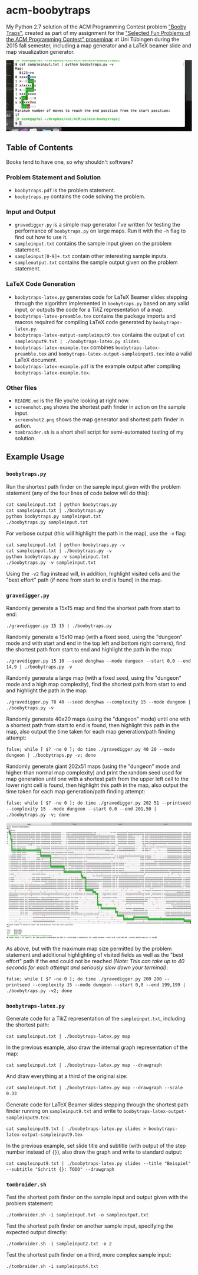 # acm-boobytraps

My Python 2.7 solution of the ACM Programming Contest problem ["Booby Traps"](https://icpcarchive.ecs.baylor.edu/index.php?option=com_onlinejudge&Itemid=8&category=258&page=show_problem&problem=1649), created as part of my assignment for the ["Selected Fun Problems of the ACM Programming Contest" proseminar](http://db.inf.uni-tuebingen.de/teaching/SelectedFunProblemsoftheACMProgrammingContest-Proseminar-WS2015-2016.html) at Uni Tübingen during the 2015 fall semester, including a map generator and a LaTeX beamer slide and map visualization generator.

![screenshot](https://github.com/doersino/acm-boobytraps/raw/master/screenshot.png)


## Table of Contents

Books tend to have one, so why shouldn't software?


### Problem Statement and Solution

* `boobytraps.pdf` is the problem statement.
* `boobytraps.py` contains the code solving the problem.


### Input and Output

* `gravedigger.py` is a simple map generator I've written for testing the performance of `boobytraps.py` on large maps. Run it with the `-h` flag to find out how to use it.
* `sampleinput.txt` contains the sample input given on the problem statement.
* `sampleinput[0-9]+.txt` contain other interesting sample inputs.
* `sampleoutput.txt` contains the sample output given on the problem statement.


### LaTeX Code Generation

* `boobytraps-latex.py` generates code for LaTeX Beamer slides stepping through the algorithm implemented in `boobytraps.py` based on any valid input, or outputs the code for a Ti*k*Z representation of a map.
* `boobytraps-latex-preamble.tex` contains the package imports and macros required for compiling LaTeX code generated by `boobytraps-latex.py`.
* `boobytraps-latex-output-sampleinput9.tex` contains the output of `cat sampleinput9.txt | ./boobytraps-latex.py slides`.
* `boobytraps-latex-example.tex` combines `boobytraps-latex-preamble.tex` and `boobytraps-latex-output-sampleinput9.tex` into a valid LaTeX document.
* `boobytraps-latex-example.pdf` is the example output after compiling `boobytraps-latex-example.tex`.

### Other files

* `README.md` is the file you're looking at right now.
* `screenshot.png` shows the shortest path finder in action on the sample input.
* `screenshot2.png` shows the map generator and shortest path finder in action.
* `tombraider.sh` is a short shell script for semi-automated testing of my solution.


## Example Usage

### `boobytraps.py`
Run the shortest path finder on the sample input given with the problem statement (any of the four lines of code below will do this):
```
cat sampleinput.txt | python boobytraps.py
cat sampleinput.txt | ./boobytraps.py
python boobytraps.py sampleinput.txt
./boobytraps.py sampleinput.txt
```

For verbose output (this will highlight the path in the map), use the `-v` flag:
```
cat sampleinput.txt | python boobytraps.py -v
cat sampleinput.txt | ./boobytraps.py -v
python boobytraps.py -v sampleinput.txt
./boobytraps.py -v sampleinput.txt
```
Using the `-v2` flag instead will, in addition, highlight visited cells and the "best effort" path (if none from start to end is found) in the map.


### `gravedigger.py`

Randomly generate a 15x15 map and find the shortest path from start to end:
```
./gravedigger.py 15 15 | ./boobytraps.py
```

Randomly generate a 15x10 map (with a fixed seed, using the "dungeon" mode and with start and end in the top left and bottom right corners), find the shortest path from start to end and highlight the path in the map:
```
./gravedigger.py 15 10 --seed donghwa --mode dungeon --start 0,0 --end 14,9 | ./boobytraps.py -v
```

Randomly generate a large map (with a fixed seed, using the "dungeon" mode and a high map complexity), find the shortest path from start to end and highlight the path in the map:
```
./gravedigger.py 78 40 --seed donghwa --complexity 15 --mode dungeon | ./boobytraps.py -v
```

Randomly generate 40x20 maps (using the "dungeon" mode) until one with a shortest path from start to end is found, then highlight this path in the map, also output the time taken for each map generation/path finding attempt:
```
false; while [ $? -ne 0 ]; do time ./gravedigger.py 40 20 --mode dungeon | ./boobytraps.py -v; done
```

Randomly generate giant 202x51 maps (using the "dungeon" mode and higher-than normal map complexity) and print the random seed used for map generation until one with a shortest path from the upper left cell to the lower right cell is found, then highlight this path in the map, also output the time taken for each map generation/path finding attempt:
```
false; while [ $? -ne 0 ]; do time ./gravedigger.py 202 51 --printseed --complexity 15 --mode dungeon --start 0,0 --end 201,50 | ./boobytraps.py -v; done
```

![screenshot2](https://github.com/doersino/acm-boobytraps/raw/master/screenshot2.png)

As above, but with the maximum map size permitted by the problem statement and additional highlighting of visited fields as well as the "best effort" path if the end could not be reached *(Note: This can take up to 40 seconds for each attempt and seriously slow down your terminal)*:
```
false; while [ $? -ne 0 ]; do time ./gravedigger.py 200 200 --printseed --complexity 15 --mode dungeon --start 0,0 --end 199,199 | ./boobytraps.py -v2; done
```


### `boobytraps-latex.py`
Generate code for a Ti*k*Z representation of the `sampleinput.txt`, including the shortest path:
```
cat sampleinput.txt | ./boobytraps-latex.py map
```

In the previous example, also draw the internal graph representation of the map:
```
cat sampleinput.txt | ./boobytraps-latex.py map --drawgraph
```

And draw everything at a third of the original size:
```
cat sampleinput.txt | ./boobytraps-latex.py map --drawgraph --scale 0.33
```

Generate code for LaTeX Beamer slides stepping through the shortest path finder running on `sampleinput9.txt` and write to `boobytraps-latex-output-sampleinput9.tex`:
```
cat sampleinput9.txt | ./boobytraps-latex.py slides > boobytraps-latex-output-sampleinput9.tex
```

In the previous example, set slide title and subtitle (with output of the step number instead of `{}`), also draw the graph and write to standard output:
```
cat sampleinput9.txt | ./boobytraps-latex.py slides --title "Beispiel" --subtitle "Schritt {}: TODO" --drawgraph
```


### `tombraider.sh`

Test the shortest path finder on the sample input and output given with the problem statement:
```
./tombraider.sh -i sampleinput.txt -o sampleoutput.txt
```

Test the shortest path finder on another sample input, specifying the expected output directly:
```
./tombraider.sh -i sampleinput2.txt -o 2
```

Test the shortest path finder on a third, more complex sample input:
```
./tombraider.sh -i sampleinput4.txt
```
